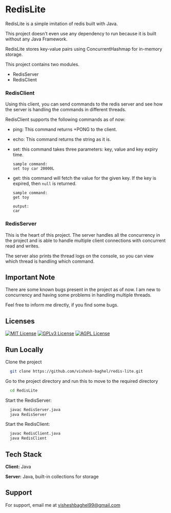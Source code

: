
# RedisLite

RedisLite is a simple imitation of redis built with Java.

This project doesn't even use any dependency to run because it is built without any Java Framework.

RedisLite stores key-value pairs using ConcurrentHashmap for in-memory storage.

This project contains two modules.
- RedisServer
- RedisClient

### RedisClient

Using this client, you can send commands to the redis server and see how the server is handling the commands in different threads.

RedisClient supports the following commands as of now:
- ping: This command returns +PONG to the client.
- echo: This command returns the string as it is.
- set: this command takes three parameters: key, value and key expiry time.

    ```
    sample command: 
    set toy car 20000L
    ```
- get: this command will fetch the value for the given key. If the key is expired, then `null` is returned.

    ```
    sample command: 
    get toy

    output: 
    car
    ```
### RedisServer

This is the heart of this project. The server handles all the concurrency in the project and is able to handle multiple client connections with concurrent read and writes.

The server also prints the thread logs on the console, so you can view which thread is handling which command.

## Important Note

There are some known bugs present in the project as of now. I am new to concurrency and having some problems in handling multiple threads.

Feel free to inform me directly, if you find some bugs.
## Licenses


[![MIT License](https://img.shields.io/badge/License-MIT-green.svg)](https://choosealicense.com/licenses/mit/)
[![GPLv3 License](https://img.shields.io/badge/License-GPL%20v3-yellow.svg)](https://opensource.org/licenses/)
[![AGPL License](https://img.shields.io/badge/license-AGPL-blue.svg)](http://www.gnu.org/licenses/agpl-3.0)


## Run Locally

Clone the project

```bash
  git clone https://github.com/vishesh-baghel/redis-lite.git
```

Go to the project directory and run this to move to the required directory

```bash
  cd RedisLite
```

Start the RedisServer:

```bash
  javac RedisServer.java
  java RedisServer
```
Start the RedisClient:

```bash
  javac RedisClient.java
  java RedisClient
```



## Tech Stack

**Client:** Java

**Server:** Java, built-in collections for storage


## Support

For support, email me at visheshbaghel99@gmail.com

